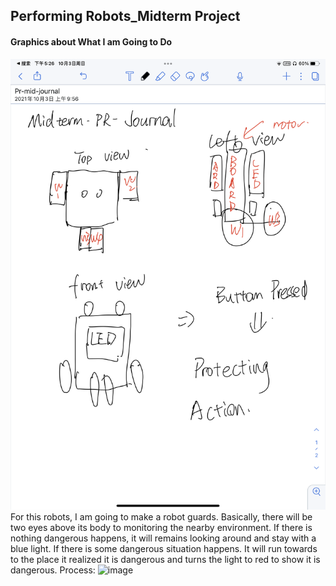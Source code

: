 ## Performing Robots_Midterm Project
#### Graphics about What I am Going to Do
![image](https://github.com/JimmyXwtx/Perforaming_Robots/blob/main/midtermProject/Performing__Robots_picture/IMG_0271.PNG)
For this robots, I am going to make a robot guards. Basically, there will be two eyes above its body to monitoring the nearby environment. If there is nothing dangerous happens, it will remains looking around and stay with a blue light. If there is some dangerous situation happens. It will run towards to the place it realized it is dangerous and turns the light to red to show it is dangerous.
Process:
![image](https://github.com/JimmyXwtx/Perforaming_Robots/blob/main/midtermProject/Performing__Robots_picture/1.jpg)

